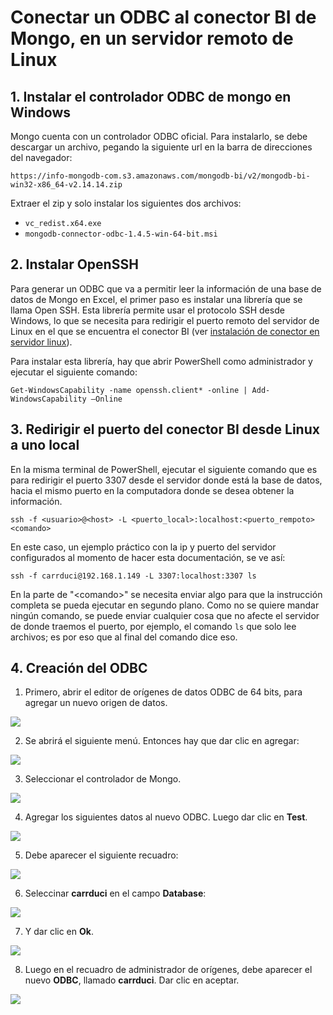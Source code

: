 # Conectar un ODBC al conector BI de Mongo, en un servidor remoto de Linux


## 1. Instalar el controlador ODBC de mongo en Windows

Mongo cuenta con un controlador ODBC oficial. Para instalarlo, se debe descargar un archivo, pegando la siguiente url en la barra de direcciones del navegador:
```
https://info-mongodb-com.s3.amazonaws.com/mongodb-bi/v2/mongodb-bi-win32-x86_64-v2.14.14.zip
```
Extraer el zip y solo instalar los siguientes dos archivos:
- `vc_redist.x64.exe`
- `mongodb-connector-odbc-1.4.5-win-64-bit.msi`

## 2. Instalar OpenSSH
Para generar un ODBC que va a permitir leer la información de una base de datos de Mongo en Excel, el primer paso es instalar una librería que se llama Open SSH. Esta librería permite usar el protocolo SSH desde Windows, lo que se necesita para redirigir el puerto remoto del servidor de Linux en el que se encuentra el conector BI (ver [instalación de conector en servidor linux](1-instalar-conector-bi-mongo-en-linux.md)).

Para instalar esta librería, hay que abrir PowerShell como administrador y ejecutar el siguiente comando:
```
Get-WindowsCapability -name openssh.client* -online | Add-WindowsCapability –Online
```
## 3. Redirigir el puerto del conector BI desde Linux a uno local

En la misma terminal de PowerShell, ejecutar el siguiente comando que es para redirigir el puerto 3307 desde el servidor donde está la base de datos, hacia el mismo puerto en la computadora donde se desea obtener la información.

```
ssh -f <usuario>@<host> -L <puerto_local>:localhost:<puerto_rempoto> <comando>
```
En este caso, un ejemplo práctico con la ip y puerto del servidor configurados al momento de hacer esta documentación, se ve así:
```
ssh -f carrduci@192.168.1.149 -L 3307:localhost:3307 ls
```
En la parte de "\<comando\>" se necesita enviar algo para que la instrucción completa se pueda ejecutar en segundo plano. Como no se quiere mandar ningún comando, se puede enviar cualquier cosa que no afecte el servidor de donde traemos el puerto, por ejemplo, el comando `ls` que solo lee archivos; es por eso que al final del comando dice eso.
## 4. Creación del ODBC

1. Primero, abrir el editor de orígenes de datos ODBC de 64 bits, para agregar un nuevo origen de datos.

![](../assets/imagenes/abrir_origenes_de_datos_odbc.png)

2. Se abrirá el siguiente menú. Entonces hay que dar clic en agregar:

![](../assets/imagenes/agregar_fuente_datos_odbc.png)

3. Seleccionar el controlador de Mongo.

![](../assets/imagenes/seleccionar_controlador_mongo_odbc.png)

4. Agregar los siguientes datos al nuevo ODBC. Luego dar clic en **Test**.

![](../assets/imagenes/agregar_datos_odbc.png)

5. Debe aparecer el siguiente recuadro:

![](../assets/imagenes/debe_aparecer_asi_odbc.png)

6. Seleccinar **carrduci** en el campo **Database**:

![](../assets/imagenes/seleccionar_carrduci_odbc.png)

7. Y dar clic en **Ok**.

![](../assets/imagenes/dar_click_ok_odbc.png)

8. Luego en el recuadro de administrador de orígenes, debe aparecer el nuevo **ODBC**, llamado **carrduci**. Dar clic en aceptar.

![](../assets/imagenes/finalizar_agreagado_odbc.png)
